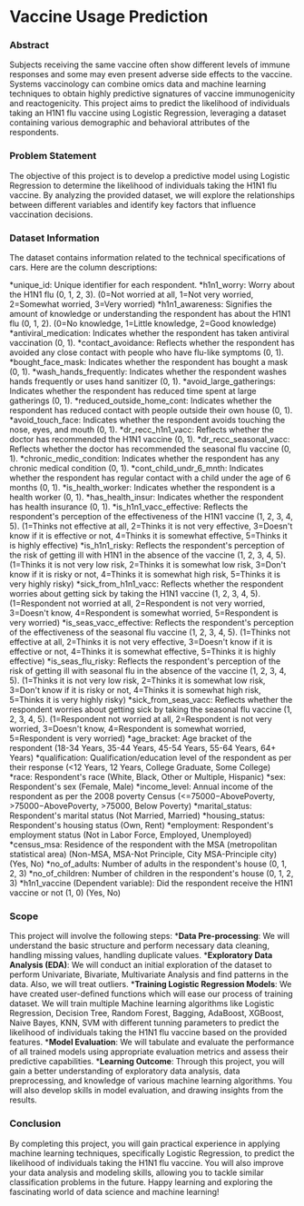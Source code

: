 # Vaccine Usage Prediction

### Abstract
Subjects receiving the same vaccine often show different levels of immune responses and some may even present adverse side effects to the vaccine. Systems vaccinology can combine omics data and machine learning techniques to obtain highly predictive signatures of vaccine immunogenicity and reactogenicity. This project aims to predict the likelihood of individuals taking an H1N1 flu vaccine using Logistic Regression, leveraging a dataset containing various demographic and behavioral attributes of the respondents.

### Problem Statement
The objective of this project is to develop a predictive model using Logistic Regression to determine the likelihood of individuals taking the H1N1 flu vaccine. By analyzing the provided dataset, we will explore the relationships between different variables and identify key factors that influence vaccination decisions.

### Dataset Information
The dataset contains information related to the technical specifications of cars. Here are the column descriptions:

*unique_id: Unique identifier for each respondent.
*h1n1_worry: Worry about the H1N1 flu (0, 1, 2, 3). (0=Not worried at all, 1=Not very worried, 2=Somewhat worried, 3=Very worried)
*h1n1_awareness: Signifies the amount of knowledge or understanding the respondent has about the H1N1 flu (0, 1, 2). (0=No knowledge, 1=Little knowledge, 2=Good knowledge)
*antiviral_medication: Indicates whether the respondent has taken antiviral vaccination (0, 1).
*contact_avoidance: Reflects whether the respondent has avoided any close contact with people who have flu-like symptoms (0, 1).
*bought_face_mask: Indicates whether the respondent has bought a mask (0, 1).
*wash_hands_frequently: Indicates whether the respondent washes hands frequently or uses hand sanitizer (0, 1).
*avoid_large_gatherings: Indicates whether the respondent has reduced time spent at large gatherings (0, 1).
*reduced_outside_home_cont: Indicates whether the respondent has reduced contact with people outside their own house (0, 1).
*avoid_touch_face: Indicates whether the respondent avoids touching the nose, eyes, and mouth (0, 1).
*dr_recc_h1n1_vacc: Reflects whether the doctor has recommended the H1N1 vaccine (0, 1).
*dr_recc_seasonal_vacc: Reflects whether the doctor has recommended the seasonal flu vaccine (0, 1).
*chronic_medic_condition: Indicates whether the respondent has any chronic medical condition (0, 1).
*cont_child_undr_6_mnth: Indicates whether the respondent has regular contact with a child under the age of 6 months (0, 1).
*is_health_worker: Indicates whether the respondent is a health worker (0, 1).
*has_health_insur: Indicates whether the respondent has health insurance (0, 1).
*is_h1n1_vacc_effective: Reflects the respondent's perception of the effectiveness of the H1N1 vaccine (1, 2, 3, 4, 5). (1=Thinks not effective at all, 2=Thinks it is not very effective, 3=Doesn't know if it is effective or not, 4=Thinks it is somewhat effective, 5=Thinks it is highly effective)
*is_h1n1_risky: Reflects the respondent's perception of the risk of getting ill with H1N1 in the absence of the vaccine (1, 2, 3, 4, 5). (1=Thinks it is not very low risk, 2=Thinks it is somewhat low risk, 3=Don't know if it is risky or not, 4=Thinks it is somewhat high risk, 5=Thinks it is very highly risky)
*sick_from_h1n1_vacc: Reflects whether the respondent worries about getting sick by taking the H1N1 vaccine (1, 2, 3, 4, 5). (1=Respondent not worried at all, 2=Respondent is not very worried, 3=Doesn't know, 4=Respondent is somewhat worried, 5=Respondent is very worried)
*is_seas_vacc_effective: Reflects the respondent's perception of the effectiveness of the seasonal flu vaccine (1, 2, 3, 4, 5). (1=Thinks not effective at all, 2=Thinks it is not very effective, 3=Doesn't know if it is effective or not, 4=Thinks it is somewhat effective, 5=Thinks it is highly effective)
*is_seas_flu_risky: Reflects the respondent's perception of the risk of getting ill with seasonal flu in the absence of the vaccine (1, 2, 3, 4, 5). (1=Thinks it is not very low risk, 2=Thinks it is somewhat low risk, 3=Don't know if it is risky or not, 4=Thinks it is somewhat high risk, 5=Thinks it is very highly risky)
*sick_from_seas_vacc: Reflects whether the respondent worries about getting sick by taking the seasonal flu vaccine (1, 2, 3, 4, 5). (1=Respondent not worried at all, 2=Respondent is not very worried, 3=Doesn't know, 4=Respondent is somewhat worried, 5=Respondent is very worried)
*age_bracket: Age bracket of the respondent (18-34 Years, 35-44 Years, 45-54 Years, 55-64 Years, 64+ Years)
*qualification: Qualification/education level of the respondent as per their response (<12 Years, 12 Years, College Graduate, Some College)
*race: Respondent's race (White, Black, Other or Multiple, Hispanic)
*sex: Respondent's sex (Female, Male)
*income_level: Annual income of the respondent as per the 2008 poverty Census (<=75000−AbovePoverty, >75000−AbovePoverty, >75000, Below Poverty)
*marital_status: Respondent's marital status (Not Married, Married)
*housing_status: Respondent's housing status (Own, Rent)
*employment: Respondent's employment status (Not in Labor Force, Employed, Unemployed)
*census_msa: Residence of the respondent with the MSA (metropolitan statistical area) (Non-MSA, MSA-Not Principle, City MSA-Principle city) (Yes, No)
*no_of_adults: Number of adults in the respondent's house (0, 1, 2, 3)
*no_of_children: Number of children in the respondent's house (0, 1, 2, 3)
*h1n1_vaccine (Dependent variable): Did the respondent receive the H1N1 vaccine or not (1, 0) (Yes, No)

### Scope
This project will involve the following steps:
***Data Pre-processing**: We will understand the basic structure and perform necessary data cleaning, handling missing values, handling duplicate values.
***Exploratory Data Analysis (EDA)**: We will conduct an initial exploration of the dataset to perform Univariate, Bivariate, Multivariate Analysis and find patterns in the data. Also, we will treat outliers. 
***Training Logistic Regression Models**: We have created user-defined functions which will ease our process of training dataset. We will train multiple Machine learning algorithms like Logistic Regression, Decision Tree, Random Forest, Bagging, AdaBoost, XGBoost, Naive Bayes, KNN, SVM with different tunning parameters to predict the likelihood of individuals taking the H1N1 flu vaccine based on the provided features.
***Model Evaluation**: We will tabulate and evaluate the performance of all trained models using appropriate evaluation metrics and assess their predictive capabilities.
***Learning Outcome**: Through this project, you will gain a better understanding of exploratory data analysis, data preprocessing, and knowledge of various machine learning algorithms. You will also develop skills in model evaluation, and drawing insights from the results.

### Conclusion
By completing this project, you will gain practical experience in applying machine learning techniques, specifically Logistic Regression, to predict the likelihood of individuals taking the H1N1 flu vaccine. You will also improve your data analysis and modeling skills, allowing you to tackle similar classification problems in the future. Happy learning and exploring the fascinating world of data science and machine learning!
